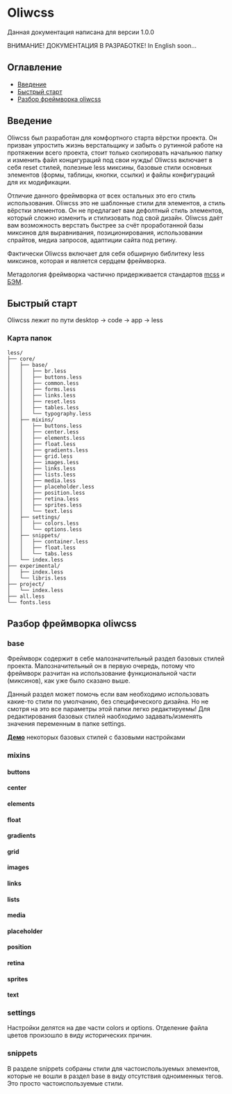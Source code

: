 # Oliwcss
Данная документация написана для версии 1.0.0

ВНИМАНИЕ! ДОКУМЕНТАЦИЯ В РАЗРАБОТКЕ! In English soon...

## Оглавление
* [Введение](#Введение)
* [Быстрый старт](#Быстрый-старт)
* [Разбор фреймворка oliwcss](#Разбор-фреймворка-oliwcss)

## Введение
Oliwcss был разработан для комфортного старта вёрстки проекта. Он призван упростить жизнь верстальщику и забыть о рутинной работе на протяжении всего проекта, стоит только скопировать начальнкю папку и изменить файл концигураций под свои нужды! Oliwcss включает в себя reset стилей, полезные less миксины, базовые стили основных элементов (формы, таблицы, кнопки, ссылки) и файлы конфигураций для их модификации.

Отличие данного фреймворка от всех остальных это его стиль использования. Oliwcss это не шаблонные стили для элементов, а стиль вёрстки элементов. Он не предлагает вам дефолтный стиль элементов, который сложно изменить и стилизовать под свой дизайн. Oliwcss даёт вам возможность верстать быстрее за счёт проработанной базы миксинов для выравнивания, позиционирования, использовании спрайтов, медиа запросов, адаптиции сайта под ретину.

Фактически Oliwcss включает для себя обширную библитеку less миксинов, которая и является сердцем фреймворка.

Метадология фреймворка частично придерживается стандартов <a href="http://operatino.github.io/MCSS/">mcss</a> и <a href="https://ru.bem.info/">БЭМ</a>.

## Быстрый старт
Oliwcss лежит по пути desktop -> code -> app -> less

### Карта папок
```
less/
├── core/
│   ├── base/
│   │   ├── br.less
│   │   ├── buttons.less
│   │   ├── common.less
│   │   ├── forms.less
│   │   ├── links.less
│   │   ├── reset.less
│   │   ├── tables.less
│   │   └── typography.less
│   ├── mixins/
│   │   ├── buttons.less
│   │   ├── center.less
│   │   ├── elements.less
│   │   ├── float.less
│   │   ├── gradients.less
│   │   ├── grid.less
│   │   ├── images.less
│   │   ├── links.less
│   │   ├── lists.less
│   │   ├── media.less
│   │   ├── placeholder.less
│   │   ├── position.less
│   │   ├── retina.less
│   │   ├── sprites.less
│   │   └── text.less
│   ├── settings/
│   │   ├── colors.less
│   │   └── options.less
│   ├── snippets/
│   │   ├── container.less
│   │   ├── float.less
│   │   └── tabs.less
│   └── index.less
├── experimental/
│   ├── index.less
│   └── libris.less
├── project/
│   └── index.less
├── all.less
└── fonts.less
```

## Разбор фреймворка oliwcss

### base
Фреймворк содержит в себе малозначительный раздел базовых стилей проекта. Малозначительный он в первую очередь, потому что фреймворк разчитан на использование функциональной части (миксинов), как уже было сказано выше.

Данный раздел может помочь если вам необходимо использовать какие-то стили по умолчанию, без специфического дизайна. Но не смотря на это все параметры этой папки легко редактируемы! Для редактирования базовых стилей наобходимо задавать/изменять значения переменным в папке settings.

<a href="http://oliwlife.ru/works/libris/oliwcss/" target="_blank"><b>Демо</b></a> некоторых базовых стилей с базовыми настройками
### mixins
#### buttons
#### center
#### elements
#### float
#### gradients
#### grid
#### images
#### links
#### lists
#### media
#### placeholder
#### position
#### retina
#### sprites
#### text
### settings
Настройки делятся на две части colors и options. Отделение файла цветов произошло в виду исторических причин.
### snippets
В разделе snippets собраны стили для частоиспользуемых элементов, которые не вошли в раздел base в виду отсутствия одноименных тегов. Это просто частоиспользуемые стили.
